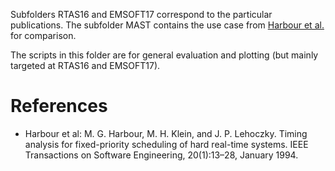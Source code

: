 Subfolders RTAS16 and EMSOFT17 correspond to the particular publications.
The subfolder MAST contains the use case from [Harbour et al.] for comparison.

The scripts in this folder are for general evaluation and plotting (but mainly targeted at RTAS16 and EMSOFT17).

[Harbour et al.]: https://doi.org/10.1109/32.263752

# References

* Harbour et al: M. G. Harbour, M. H. Klein, and J. P. Lehoczky. Timing analysis for fixed-priority scheduling of hard real-time systems. IEEE Transactions on Software Engineering, 20(1):13–28, January 1994.

